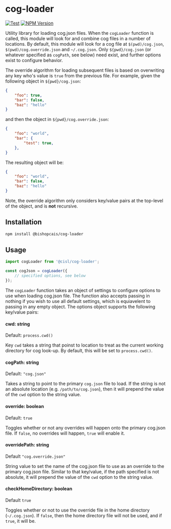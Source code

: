# cog-loader

[![Test](https://github.com/bishopcais/cog-loader/workflows/Test/badge.svg?branch=master&event=push)](https://github.com/bishopcais/cog-loader/actions?query=event%3Apush+branch%3Amaster+workflow%3ATest)
[![NPM Version](https://img.shields.io/npm/v/@bishopcais/cog-loader)](https://npmjs.com/package/@bishopcais/cog-loader)

Utility library for loading cog.json files. When the `cogLoader` function is 
called, this module will look for and combine cog files in a number of 
locations. By default, this module will look for a cog file at
`$(pwd)/cog.json`, `$(pwd)/cog.override.json` and `~/.cog.json`. Only
`${pwd}/cog.json` (or whatever specified as `cogPath`, see below) need
exist, and further options exist to configure behavior.

The override algorithm for loading subsequent files is based on overwriting
any key who's value is `true` from the previous file. For example, given
the following object in `${pwd}/cog.json`:

```json
{
    "foo": true,
    "bar": false,
    "baz": "hello"
}
```

and then the object in `${pwd}/cog.override.json`:

```json
{
    "foo": "world",
    "bar": {
        "test": true,
    },
}
```

The resulting object will be:

```json
{
    "foo": "world",
    "bar": false,
    "baz": "hello"
}
```

Note, the override algorithm only considers key/value pairs at the top-level
of the object, and is __not__ recursive.

## Installation

```bash
npm install @bishopcais/cog-loader
```

## Usage

```typescript
import cogLoader from '@cisl/cog-loader';

const cogJson = cogLoader({
    // specified options, see below
});
```

The `cogLoader` function takes an object of settings to configure options
to use when loading cog.json file. The function also accepts passing in
nothing if you wish to use all default settings, which is equiavelent to
passing in any empty object. The options object supports the following
key/value pairs:

#### cwd: string

Default: `process.cwd()`

Key `cwd` takes a string that poinst to location to treat as the current
working directory for cog look-up. By default, this will be set to
`process.cwd()`.

#### cogPath: string

Default: `"cog.json"`

Takes a string to point to the primary `cog.json` file to load. If the
string is not an absolute location (e.g. `/path/to/cog.json`), then it
will prepend the value of the `cwd` option to the string value.

#### override: boolean

Default: `true`

Toggles whether or not any overrides will happen onto the primary cog.json
file. If `false`, no overrides will happen, `true` will enable it.

#### overridePath: string

Default `"cog.override.json"`

String value to set the name of the cog.json file to use as an override to the
primary cog.json file. Similar to that key/value, if the path specified is not
absolute, it will prepend the value of the `cwd` option to the string value.

#### checkHomeDirectory: boolean

Default `true`

Toggles whether or not to use the override file in the home directory
(`~/.cog.json`). If `false`, then the home directory file will not be used,
and if `true`, it will be.
